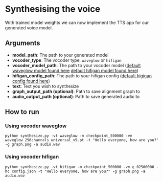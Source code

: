 # Synthesising the voice
With trained model weights we can now implement the TTS app for our generated voice model.

## Arguments
- **model_path**: The path to your generated model
- **vocoder_type**: The vocoder type, `waveglow` or `hifigan`
- **vocoder_model_path**: The path to your vocoder model ([default waveglow model found here](https://drive.google.com/file/d/1rpK8CzAAirq9sWZhe9nlfvxMF1dRgFbF/view) [default hifigan model found here](https://drive.google.com/file/d/1qpgI41wNXFcH-iKq1Y42JlBC9j0je8PW/view?usp=sharing))
- **hifigan_config_path**: The path to your hifigan config ([default higigan config found here](https://drive.google.com/file/d/1pAB2kQunkDuv6W5fcJiQ0CY8xcJKB22e/view?usp=sharing))
- **text**: Text you wish to synthesize
- **graph_output_path (optional)**: Path to save alignment graph to
- **audio_output_path (optional)**: Path to save generated audio to

## How to run
### Using vocoder waveglow
`python synthesize.py -vt waveglow -m checkpoint_500000 -vm waveglow_256channels_universal_v5.pt -t "Hello everyone, how are you?" -g graph.png -a audio.wav`

### Using vocoder hifigan
`python synthesize.py -vt hifigan -m checkpoint_500000 -vm g_02500000 -hc config.json -t "Hello everyone, how are you?" -g graph.png -a audio.wav`

